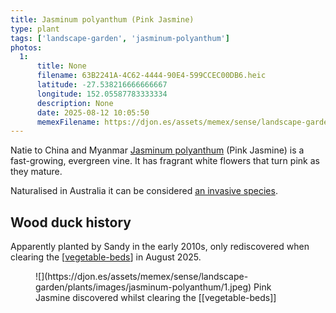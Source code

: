 ```yaml
---
title: Jasminum polyanthum (Pink Jasmine)
type: plant
tags: ['landscape-garden', 'jasminum-polyanthum']
photos:
  1:
      title: None
      filename: 63B2241A-4C62-4444-90E4-599CCEC00DB6.heic
      latitude: -27.538216666666667
      longitude: 152.05587783333334
      description: None
      date: 2025-08-12 10:05:50
      memexFilename: https://djon.es/assets/memex/sense/landscape-garden/plants/images/jasminum-polyanthum/1.jpeg
---
```


Natie to China and Myanmar [Jasminum polyanthum](https://en.wikipedia.org/wiki/Jasminum_polyanthum) (Pink Jasmine) is a fast-growing, evergreen vine. It has fragrant white flowers that turn pink as they mature. 

Naturalised in Australia it can be considered [an invasive species](https://weeds.dpi.nsw.gov.au/Weeds/Jasmine).

## Wood duck history

Apparently planted by Sandy in the early 2010s, only rediscovered when clearing the [[vegetable-beds]] in August 2025. 

<figure markdown>
![](https://djon.es/assets/memex/sense/landscape-garden/plants/images/jasminum-polyanthum/1.jpeg)
<caption>Pink Jasmine discovered whilst clearing the [[vegetable-beds]]</caption>
</figure>


[//begin]: # "Autogenerated link references for markdown compatibility"
[vegetable-beds]: ../vegetable-beds "Vegetable Beds"
[//end]: # "Autogenerated link references"